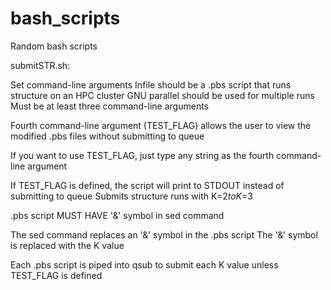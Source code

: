 # bash_scripts
Random bash scripts

submitSTR.sh: 

Set command-line arguments
Infile should be a .pbs script that runs structure on an HPC cluster
GNU parallel should be used for multiple runs
Must be at least three command-line arguments

Fourth command-line argument (TEST_FLAG) allows the user to view the modified .pbs files without submitting to queue

If you want to use TEST_FLAG, just type any string as the fourth command-line argument

If TEST_FLAG is defined, the script will print to STDOUT instead of submitting to queue
Submits structure runs with K=$2 to K=$3

.pbs script MUST HAVE '&' symbol in sed command

The sed command replaces an '&' symbol in the .pbs script
The '&' symbol is replaced with the K value

Each .pbs script is piped into qsub to submit each K value unless TEST_FLAG is defined
